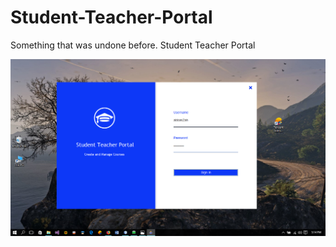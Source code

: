 # Student-Teacher-Portal
Something that was undone before. Student Teacher Portal

![alt text](https://raw.githubusercontent.com/abbasZah/Student-Teacher-Portal/master/STP.png)
